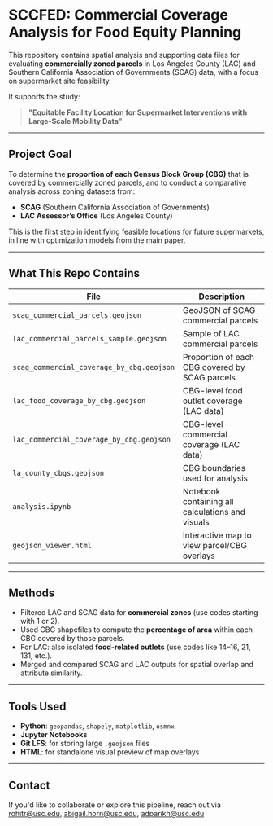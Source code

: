 # SCCFED: Commercial Coverage Analysis for Food Equity Planning

This repository contains spatial analysis and supporting data files for evaluating **commercially zoned parcels** in Los Angeles County (LAC) and Southern California Association of Governments (SCAG) data, with a focus on supermarket site feasibility.

It supports the study:

> **"Equitable Facility Location for Supermarket Interventions with Large-Scale Mobility Data"**  
---

## Project Goal

To determine the **proportion of each Census Block Group (CBG)** that is covered by commercially zoned parcels, and to conduct a comparative analysis across zoning datasets from:

-  **SCAG** (Southern California Association of Governments)
-  **LAC Assessor’s Office** (Los Angeles County)

This is the first step in identifying feasible locations for future supermarkets, in line with optimization models from the main paper.

---

## What This Repo Contains

| File | Description |
|------|-------------|
| `scag_commercial_parcels.geojson` | GeoJSON of SCAG commercial parcels |
| `lac_commercial_parcels_sample.geojson` | Sample of LAC commercial parcels |
| `scag_commercial_coverage_by_cbg.geojson` | Proportion of each CBG covered by SCAG parcels |
| `lac_food_coverage_by_cbg.geojson` | CBG-level food outlet coverage (LAC data) |
| `lac_commercial_coverage_by_cbg.geojson` | CBG-level commercial coverage (LAC data) |
| `la_county_cbgs.geojson` | CBG boundaries used for analysis |
| `analysis.ipynb` | Notebook containing all calculations and visuals |
| `geojson_viewer.html` | Interactive map to view parcel/CBG overlays |

---

## Methods

- Filtered LAC and SCAG data for **commercial zones** (use codes starting with 1 or 2).
- Used CBG shapefiles to compute the **percentage of area** within each CBG covered by those parcels.
- For LAC: also isolated **food-related outlets** (use codes like 14–16, 21, 131, etc.).
- Merged and compared SCAG and LAC outputs for spatial overlap and attribute similarity.

---

## Tools Used

- **Python**: `geopandas`, `shapely`, `matplotlib`, `osmnx`
- **Jupyter Notebooks**
- **Git LFS**: for storing large `.geojson` files
- **HTML**: for standalone visual preview of map overlays

---

## Contact
If you'd like to collaborate or explore this pipeline, reach out via [rohitr@usc.edu](mailto:rohitr@usc.edu), [abigail.horn@usc.edu](mailto:abigail.horn@usc.edu), [adparikh@usc.edu](mailto:adparikh@usc.edu)

